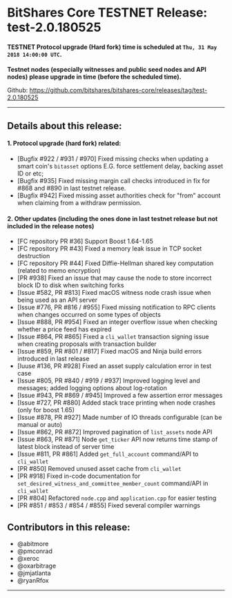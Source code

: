# BitShares Core TESTNET Release: test-2.0.180525  



#### TESTNET Protocol upgrade (Hard fork) time is scheduled at `Thu, 31 May 2018 14:00:00 UTC`.

**Testnet nodes (especially witnesses and public seed nodes and API nodes) please upgrade in time (before the scheduled time).**

Github: https://github.com/bitshares/bitshares-core/releases/tag/test-2.0.180525

---

## Details about this release:

#### 1. Protocol upgrade (hard fork) related:
* [Bugfix #922 / #931 / #970] Fixed missing checks when updating a smart coin's `bitasset` options E.G. force settlement delay, backing asset ID or etc;
* [Bugfix #935] Fixed missing margin call checks introduced in fix for #868 and #890 in last testnet release.
* [Bugfix #942] Fixed missing asset authorities check for "from" account when claiming from a withdraw permission.

#### 2. Other updates (including the ones done in last testnet release but not included in the release notes)

* [FC repository PR #36] Support Boost 1.64-1.65
* [FC repository PR #43] Fixed a memory leak issue in TCP socket destruction
* [FC repository PR #44] Fixed Diffie-Hellman shared key computation (related to memo encryption)
* [PR #938] Fixed an issue that may cause the node to store incorrect block ID to disk when switching forks
* [Issue #582, PR #813] Fixed macOS witness node crash issue when being used as an API server
* [Issue #776, PR #816 / #955] Fixed missing notification to RPC clients when changes occurred on some types of objects
* [Issue #888, PR #954] Fixed an integer overflow issue when checking whether a price feed has expired
* [Issue #864, PR #865] Fixed a `cli_wallet` transaction signing issue when creating proposals with transaction builder
* [Issue #859, PR #801 / #817] Fixed macOS and Ninja build errors introduced in last release
* [Iuuse #136, PR #928] Fixed an asset supply calculation error in test case
* [Issue #805, PR #840 / #919 / #937] Improved logging level and messages; added logging options about log-rotation
* [Issue #943, PR #869 / #945] Improved a few assertion error messages
* [Issue #727, PR #880] Added stack trace printing when node crashes (only for boost 1.65)
* [Issue #878, PR #927] Made number of IO threads configurable (can be manual or auto)
* [Issue #862, PR #872] Improved pagination of `list_assets` node API
* [Issue #863, PR #871] Node `get_ticker` API now returns time stamp of latest block instead of server time
* [Issue #811, PR #861] Added `get_full_account` command/API to `cli_wallet`
* [PR #850] Removed unused asset cache from `cli_wallet`
* [PR #918] Fixed in-code documentation for `set_desired_witness_and_committee_member_count` command/API in `cli_wallet`
* [PR #804] Refactored `node.cpp` and `application.cpp` for easier testing
* [PR #851 / #853 / #854 / #855] Fixed several compiler warnings

## Contributors in this release:
* @abitmore
* @pmconrad
* @xeroc
* @oxarbitrage
* @jmjatlanta 
* @ryanRfox

***
